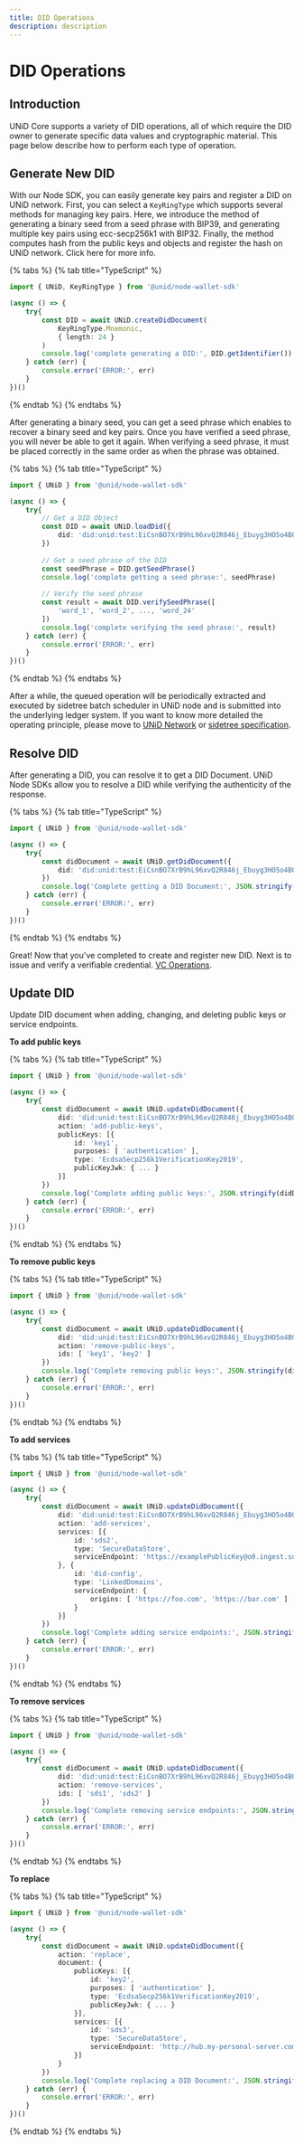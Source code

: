 ```yaml
---
title: DID Operations
description: description
---
```


# DID Operations

## Introduction

UNiD Core supports a variety of DID operations, all of which require the DID owner to generate specific data values and cryptographic material. This page below describe how to perform each type of operation.

## Generate New DID

With our Node SDK, you can easily generate key pairs and register a DID on UNiD network. First, you can select a `KeyRingType` which supports several methods for managing key pairs. Here, we introduce the method of generating a binary seed from a seed phrase with BIP39, and generating multiple key pairs using ecc-secp256k1 with BIP32. Finally, the method computes hash from the public keys and objects and register the hash on UNiD network. Click here for more info.

{% tabs %}
{% tab title="TypeScript" %}
```typescript
import { UNiD, KeyRingType } from '@unid/node-wallet-sdk'

(async () => {
    try{
        const DID = await UNiD.createDidDocument(
            KeyRingType.Mnemonic,
            { length: 24 }
        )
        console.log('complete generating a DID:', DID.getIdentifier())
    } catch (err) {
        console.error('ERROR:', err)
    }
})()
```
{% endtab %}
{% endtabs %}

After generating a binary seed, you can get a seed phrase which enables to recover a binary seed and key pairs. Once you have verified a seed phrase, you will never be able to get it again. When verifying a seed phrase, it must be placed correctly in the same order as when the phrase was obtained.

{% tabs %}
{% tab title="TypeScript" %}
```typescript
import { UNiD } from '@unid/node-wallet-sdk'

(async () => {
    try{
        // Get a DID Object
        const DID = await UNiD.loadDid({
            did: 'did:unid:test:EiCsnBO7XrB9hL96xvQ2R846j_Ebuyg3HO5o4BOSoU7ffg'
        })
        
        // Get a seed phrase of the DID
        const seedPhrase = DID.getSeedPhrase()
        console.log('complete getting a seed phrase:', seedPhrase)
        
        // Verify the seed phrase
        const result = await DID.verifySeedPhrase([
            'word_1', 'word_2', ..., 'word_24'
        ])
        console.log('complete verifying the seed phrase:', result)
    } catch (err) {
        console.error('ERROR:', err)
    }
})()
```
{% endtab %}
{% endtabs %}

After a while, the queued operation will be periodically extracted and executed by sidetree batch scheduler in UNiD node and is submitted into the underlying ledger system. If you want to know more detailed the operating principle, please move to [UNiD Network](https://github.com/getunid/unid-docs/tree/8515a1dcda076b9bea8d6e6e6b7eed90e22ae0d3/unid/README.md#unid-network) or [sidetree specification](https://identity.foundation/sidetree/spec/).

## Resolve DID

After generating a DID, you can resolve it to get a DID Document. UNiD Node SDKs allow you to resolve a DID while verifying the authenticity of the response.

{% tabs %}
{% tab title="TypeScript" %}
```typescript
import { UNiD } from '@unid/node-wallet-sdk'

(async () => {
    try{
        const didDocument = await UNiD.getDidDocument({
            did: 'did:unid:test:EiCsnBO7XrB9hL96xvQ2R846j_Ebuyg3HO5o4BOSoU7ffg'
        })
        console.log('Complete getting a DID Document:', JSON.stringify(didDocument, null, 2))
    } catch (err) {
        console.error('ERROR:', err)
    }
})()
```
{% endtab %}
{% endtabs %}

Great! Now that you've completed to create and register new DID. Next is to issue and verify a verifiable credential. [VC Operations](https://github.com/getunid/unid-docs/tree/8515a1dcda076b9bea8d6e6e6b7eed90e22ae0d3/2-verifiable-credential/README.md).

## Update DID

Update DID document when adding, changing, and deleting public keys or service endpoints.

**To add public keys**

{% tabs %}
{% tab title="TypeScript" %}
```typescript
import { UNiD } from '@unid/node-wallet-sdk'

(async () => {
    try{
        const didDocument = await UNiD.updateDidDocument({
            did: 'did:unid:test:EiCsnBO7XrB9hL96xvQ2R846j_Ebuyg3HO5o4BOSoU7ffg',
            action: 'add-public-keys',
            publicKeys: [{
                id: 'key1',
                purposes: [ 'authentication' ],
                type: 'EcdsaSecp256k1VerificationKey2019',
                publicKeyJwk: { ... }
            }]
        })
        console.log('Complete adding public keys:', JSON.stringify(didDocument, null, 2))
    } catch (err) {
        console.error('ERROR:', err)
    }
})()
```
{% endtab %}
{% endtabs %}

**To remove public keys**

{% tabs %}
{% tab title="TypeScript" %}
```typescript
import { UNiD } from '@unid/node-wallet-sdk'

(async () => {
    try{
        const didDocument = await UNiD.updateDidDocument({
            did: 'did:unid:test:EiCsnBO7XrB9hL96xvQ2R846j_Ebuyg3HO5o4BOSoU7ffg',
            action: 'remove-public-keys',
            ids: [ 'key1', 'key2' ]
        })
        console.log('Complete removing public keys:', JSON.stringify(didDocument, null, 2))
    } catch (err) {
        console.error('ERROR:', err)
    }
})()
```
{% endtab %}
{% endtabs %}

**To add services**

{% tabs %}
{% tab title="TypeScript" %}
```typescript
import { UNiD } from '@unid/node-wallet-sdk'

(async () => {
    try{
        const didDocument = await UNiD.updateDidDocument({
            did: 'did:unid:test:EiCsnBO7XrB9hL96xvQ2R846j_Ebuyg3HO5o4BOSoU7ffg',
            action: 'add-services',
            services: [{
                id: 'sds2',
                type: 'SecureDataStore',
                serviceEndpoint: 'https://examplePublicKey@o0.ingest.sds.unid.plus/'
            }, {
                id: 'did-config',
                type: 'LinkedDomains',
                serviceEndpoint: {
                    origins: [ 'https://foo.com', 'https://bar.com' ]
                }
            }]
        })
        console.log('Complete adding service endpoints:', JSON.stringify(didDocument, null, 2))
    } catch (err) {
        console.error('ERROR:', err)
    }
})()
```
{% endtab %}
{% endtabs %}

**To remove services**

{% tabs %}
{% tab title="TypeScript" %}
```typescript
import { UNiD } from '@unid/node-wallet-sdk'

(async () => {
    try{
        const didDocument = await UNiD.updateDidDocument({
            did: 'did:unid:test:EiCsnBO7XrB9hL96xvQ2R846j_Ebuyg3HO5o4BOSoU7ffg',
            action: 'remove-services',
            ids: [ 'sds1', 'sds2' ]
        })
        console.log('Complete removing service endpoints:', JSON.stringify(didDocument, null, 2))
    } catch (err) {
        console.error('ERROR:', err)
    }
})()
```
{% endtab %}
{% endtabs %}

**To replace**

{% tabs %}
{% tab title="TypeScript" %}
```typescript
import { UNiD } from '@unid/node-wallet-sdk'

(async () => {
    try{
        const didDocument = await UNiD.updateDidDocument({
            action: 'replace',
            document: {
                publicKeys: [{
                    id: 'key2',
                    purposes: [ 'authentication' ],
                    type: 'EcdsaSecp256k1VerificationKey2019',
                    publicKeyJwk: { ... }
                }],
                services: [{
                    id: 'sds3',
                    type: 'SecureDataStore',
                    serviceEndpoint: 'http://hub.my-personal-server.com'
                }]
            }
        })
        console.log('Complete replacing a DID Document:', JSON.stringify(didDocument, null, 2))
    } catch (err) {
        console.error('ERROR:', err)
    }
})()
```
{% endtab %}
{% endtabs %}

